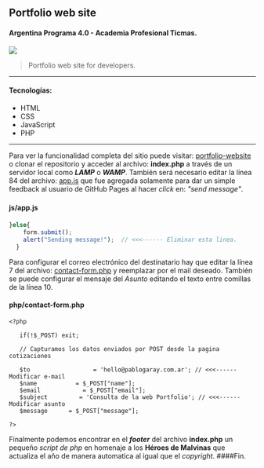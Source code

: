 ## Portfolio web site
#### Argentina Programa 4.0 - Academia Profesional Ticmas.

![](https://PabloGarayOK.github.io/img/web-site.png)

> Portfolio web site for developers.

----
#### Tecnologías:
* HTML
* CSS
* JavaScript
* PHP
----
Para ver la funcionalidad completa del sitio puede visitar: [portfolio-website](https://pablogaray.com.ar/portfolio/portfolio-website-v1) o clonar el repositorio y acceder al archivo: __index.php__ a través de un servidor local como ___LAMP___ o ___WAMP___.
También será necesario editar la línea 84 del archivo: [app.js](https://PabloGarayOK.github.io/js/app.js) que fue agregada solamente para dar un simple feedback al usuario de GitHub Pages al hacer _click_ en: _"send message"_.

#### js/app.js　

```javascript
}else{
    form.submit();
    alert("Sending message!");  // <<<------ Eliminar esta linea.
  }
```
Para configurar el correo electrónico del destinatario hay que editar la línea 7 del archivo: [contact-form.php](https://PabloGarayOK.github.io/php/contac-form.php) y reemplazar por el mail deseado. También se puede configurar el mensaje del _Asunto_ editando el texto entre comillas de la línea 10.

#### php/contact-form.php

	<?php

	   if(!$_POST) exit;

	   // Capturamos los datos enviados por POST desde la pagina cotizaciones

	   $to                  = 'hello@pablogaray.com.ar'; // <<<------ Modificar e-mail
	   $name           = $_POST["name"];
	   $email            = $_POST["email"];
	   $subject         = 'Consulta de la web Portfolio'; // <<<------ Modificar asunto
	   $message      = $_POST["message"];
	   
	?>

Finalmente podemos encontrar en el ___footer___ del archivo __index.php__ un pequeño _script de php_ en homenaje a los __Héroes de Malvinas__ que actualiza el año de manera automatica al igual que el _copyright_.
####Fin.